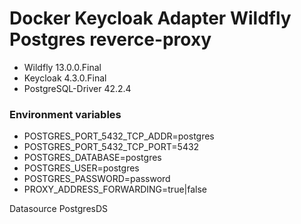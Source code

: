 # Docker Keycloak Adapter Wildfly Postgres reverce-proxy
- Wildfly 13.0.0.Final
- Keycloak 4.3.0.Final
- PostgreSQL-Driver 42.2.4

### Environment variables 

- POSTGRES_PORT_5432_TCP_ADDR=postgres
- POSTGRES_PORT_5432_TCP_PORT=5432
- POSTGRES_DATABASE=postgres
- POSTGRES_USER=postgres
- POSTGRES_PASSWORD=password
- PROXY_ADDRESS_FORWARDING=true|false


Datasource PostgresDS
